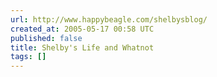 ```yaml
---
url: http://www.happybeagle.com/shelbysblog/
created_at: 2005-05-17 00:58 UTC
published: false
title: Shelby's Life and Whatnot
tags: []
---
```



